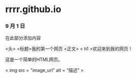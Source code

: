 # rrrr.github.io

### 9 月 1 日
在此部分添加内容
<!DOCTYPE html>
<html>​​
<头>
    <标题>我的第一个网页</标题>
</头>
<正文>
    < h1 >欢迎来到我的网页！</ h1 >
    <p>这是一个简单的HTML网页。 </p>
    < img src = "image_url"   alt = “描述”  >
</正文>
</html>​​
